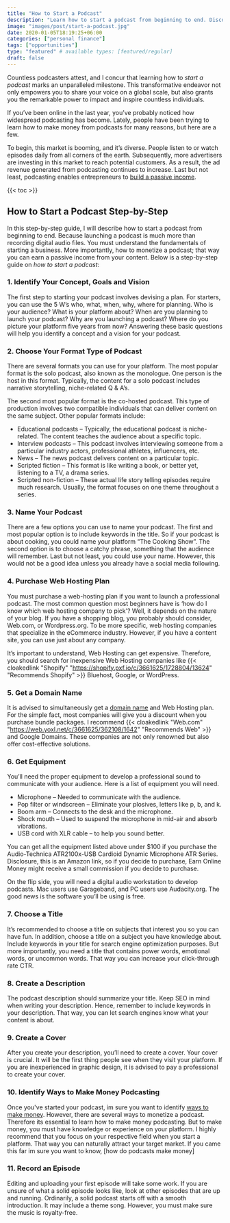 ```yaml
---
title: "How to Start a Podcast"
description: "Learn how to start a podcast from beginning to end. Discover 11 effective steps to launch a solid platform."
image: "images/post/start-a-podcast.jpg"
date: 2020-01-05T18:19:25+06:00
categories: ["personal finance"]
tags: ["opportunities"]
type: "featured" # available types: [featured/regular]
draft: false
---
```


Countless podcasters attest, and I concur that learning how to _start a podcast_ marks an unparalleled milestone. This transformative endeavor not only empowers you to share your voice on a global scale, but also grants you the remarkable power to impact and inspire countless individuals.

If you’ve been online in the last year, you’ve probably noticed how widespread podcasting has become. Lately, people have been trying to learn how to make money from podcasts for many reasons, but here are a few.

To begin, this market is booming, and it’s diverse. People listen to or watch episodes daily from all corners of the earth. Subsequently, more advertisers are investing in this market to reach potential customers. As a result, the ad revenue generated from podcasting continues to increase. Last but not least, podcasting enables entrepreneurs to [build a passive income](/blog/passive-income-ideas).

{{< toc >}}

## How to Start a Podcast Step-by-Step

In this step-by-step guide, I will describe how to start a podcast from beginning to end. Because launching a podcast is much more than recording digital audio files. You must understand the fundamentals of starting a business. More importantly, how to monetize a podcast; that way you can earn a passive income from your content. Below is a step-by-step guide on _how to start a podcast_:

### 1. Identify Your Concept, Goals and Vision

The first step to starting your podcast involves devising a plan. For starters, you can use the 5 W’s who, what, when, why, where for planning. Who is your audience? What is your platform about? When are you planning to launch your podcast? Why are you launching a podcast? Where do you picture your platform five years from now? Answering these basic questions will help you identify a concept and a vision for your podcast.

### 2. Choose Your Format Type of Podcast

There are several formats you can use for your platform. The most popular format is the solo podcast, also known as the monologue. One person is the host in this format. Typically, the content for a solo podcast includes narrative storytelling, niche-related Q & A’s.

The second most popular format is the co-hosted podcast. This type of production involves two compatible individuals that can deliver content on the same subject. Other popular formats include:

- Educational podcasts – Typically, the educational podcast is niche-related. The content teaches the audience about a specific topic.
- Interview podcasts – This podcast involves interviewing someone from a particular industry actors, professional athletes, influencers, etc.
- News – The news podcast delivers content on a particular topic.
- Scripted fiction – This format is like writing a book, or better yet, listening to a TV, a drama series.
- Scripted non-fiction – These actual life story telling episodes require much research. Usually, the format focuses on one theme throughout a series.

### 3. Name Your Podcast

There are a few options you can use to name your podcast. The first and most popular option is to include keywords in the title. So if your podcast is about cooking, you could name your platform “The Cooking Show”. The second option is to choose a catchy phrase, something that the audience will remember. Last but not least, you could use your name. However, this would not be a good idea unless you already have a social media following.

### 4. Purchase Web Hosting Plan

You must purchase a web-hosting plan if you want to launch a professional podcast. The most common question most beginners have is ‘how do I know which web hosting company to pick’? Well, it depends on the nature of your blog. If you have a shopping blog, you probably should consider, Web.com, or Wordpress.org. To be more specific, web hosting companies that specialize in the eCommerce industry. However, if you have a content site, you can use just about any company.

It’s important to understand, Web Hosting can get expensive. Therefore, you should search for inexpensive Web Hosting companies like {{< cloakedlink "Shopify" "https://shopify.pxf.io/c/3661625/1728804/13624" "Recommends Shopify" >}} Bluehost, Google, or WordPress.

### 5. Get a Domain Name

It is advised to simultaneously get a [domain name](/blog/flip-domain-names) and Web Hosting plan. For the simple fact, most companies will give you a discount when you purchase bundle packages. I recommend {{< cloakedlink "Web.com" "https://web.yoxl.net/c/3661625/362108/1642" "Recommends Web" >}}  and Google Domains. These companies are not only renowned but also offer cost-effective solutions.

### 6. Get Equipment

You’ll need the proper equipment to develop a professional sound to communicate with your audience. Here is a list of equipment you will need.

- Microphone – Needed to communicate with the audience.
- Pop filter or windscreen – Eliminate your plosives, letters like p, b, and k.
- Boom arm – Connects to the desk and the microphone.
- Shock mouth – Used to suspend the microphone in mid-air and absorb vibrations.
- USB cord with XLR cable – to help you sound better.

You can get all the equipment listed above under $100 if you purchase the Audio-Technica ATR2100x-USB Cardioid Dynamic Microphone ATR Series. Disclosure, this is an Amazon link, so if you decide to purchase, Earn Online Money might receive a small commission if you decide to purchase.

On the flip side, you will need a digital audio workstation to develop podcasts. Mac users use Garageband, and PC users use Audacity.org. The good news is the software you’ll be using is free.

### 7. Choose a Title

It’s recommended to choose a title on subjects that interest you so you can have fun. In addition, choose a title on a subject you have knowledge about. Include keywords in your title for search engine optimization purposes. But more importantly, you need a title that contains power words, emotional words, or uncommon words. That way you can increase your click-through rate CTR.

### 8. Create a Description

The podcast description should summarize your title. Keep SEO in mind when writing your description. Hence, remember to include keywords in your description. That way, you can let search engines know what your content is about.

### 9. Create a Cover

After you create your description, you’ll need to create a cover. Your cover is crucial. It will be the first thing people see when they visit your platform. If you are inexperienced in graphic design, it is advised to pay a professional to create your cover.

### 10. Identify Ways to Make Money Podcasting

Once you've started your podcast, im sure you want to identify [ways to make money](/blog/ways-to-make-money-online). However, there are several ways to monetize a podcast. Therefore its essential to learn how to make money podcasting. But to make money, you must have knowledge or experience on your platform. I highly recommend that you focus on your respective field when you start a platform. That way you can naturally attract your target market. If you came this far im sure you want to know, [how do podcasts make money]

### 11. Record an Episode

Editing and uploading your first episode will take some work. If you are unsure of what a solid episode looks like, look at other episodes that are up and running. Ordinarily, a solid podcast starts off with a smooth introduction. It may include a theme song. However, you must make sure the music is royalty-free.
